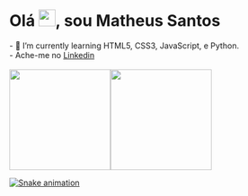 <h1 align="left">Olá <img src="https://raw.githubusercontent.com/kaueMarques/kaueMarques/master/hi.gif" width="30px">, sou Matheus Santos</h1>
- 🌱 I’m currently learning HTML5, CSS3, JavaScript, e Python. <br>
- Ache-me no <a href="https://www.linkedin.com/in/matheus-santos-0b8822228/" color="#2e77d0"> Linkedin <a> 
	
	
<br>
	


<br>
<div>
<a href="https://github.com/Math1290">
<img height="180em" src="https://github-readme-stats.vercel.app/api?username=Math1290&show_icons=true&theme=dark&include_all_commits=true&count_private=true"/><img margin-left="2em" height="180em" src="https://github-readme-stats.vercel.app/api/top-langs/?username=Math1290&layout=compact&langs_count=7&theme=dark"/>

</div>
	
![Snake animation](https://github.com/Math1290/Math1290/blob/output/github-contribution-grid-snake.svg)
